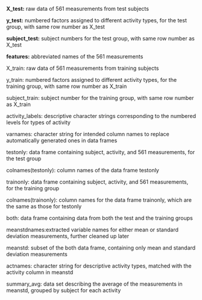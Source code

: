 **X_test:** raw data of 561 measurements from test subjects

**y_test:** numbered factors assigned to different activity types, for the test group, with same row number as X_test

**subject_test:** subject numbers for the test group, with same row number as X_test

**features:** abbreviated names of the 561 measurements

X_train: raw data of 561 measurements from training subjects

y_train: numbered factors assigned to different activity types, for the training group, with same row number as X_train

subject_train: subject number for the training group, with same row number as X_train

activity_labels: descriptive character strings corresponding to the numbered levels for types of activity


varnames: character string for intended column names to replace automatically generated ones in data frames

testonly: data frame containing subject, activity, and 561 measurements, for the test group

colnames(testonly): column names of the data frame testonly

trainonly: data frame containing subject, activity, and 561 measurements, for the training group

colnames(trainonly): column names for the data frame trainonly, which are the same as those for testonly

both: data frame containing data from both the test and the training groups


meanstdnames:extracted variable names for either mean or standard deviation measurements, further cleaned up later

meanstd: subset of the both data frame, containing only mean and standard deviation measurements 


actnames: character string for descriptive activity types, matched with the activity column in meanstd


summary_avg: data set describing the average of the measurements in meanstd, grouped by subject for each activity
